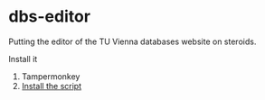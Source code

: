 # dbs-editor
Putting the editor of the TU Vienna databases website on steroids.

Install it
1. Tampermonkey
2. [Install the script](https://github.com/stefnotch/dbs-editor/raw/main/script.user.js)
